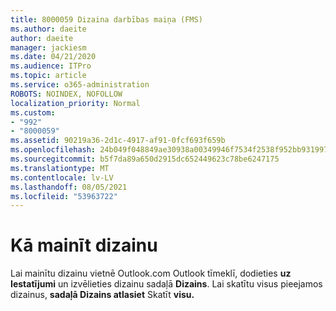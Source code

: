 ```yaml
---
title: 8000059 Dizaina darbības maiņa (FMS)
ms.author: daeite
author: daeite
manager: jackiesm
ms.date: 04/21/2020
ms.audience: ITPro
ms.topic: article
ms.service: o365-administration
ROBOTS: NOINDEX, NOFOLLOW
localization_priority: Normal
ms.custom:
- "992"
- "8000059"
ms.assetid: 90219a36-2d1c-4917-af91-0fcf693f659b
ms.openlocfilehash: 24b049f048849ae30938a00349946f7534f2538f952bb931997af53472ee3729
ms.sourcegitcommit: b5f7da89a650d2915dc652449623c78be6247175
ms.translationtype: MT
ms.contentlocale: lv-LV
ms.lasthandoff: 08/05/2021
ms.locfileid: "53963722"
---
```

# <a name="how-to-change-your-theme"></a>Kā mainīt dizainu

Lai mainītu dizainu vietnē Outlook.com Outlook tīmeklī, dodieties **uz Iestatījumi** un izvēlieties dizainu sadaļā **Dizains**. Lai skatītu visus pieejamos dizainus, **sadaļā Dizains atlasiet** Skatīt **visu.**
  